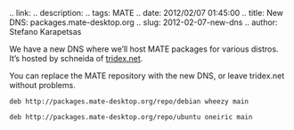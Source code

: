 .. link: 
.. description: 
.. tags: MATE
.. date: 2012/02/07 01:45:00
.. title: New DNS: packages.mate-desktop.org
.. slug: 2012-02-07-new-dns
.. author: Stefano Karapetsas

We have a new DNS where we’ll host MATE packages for various distros. It’s hosted by schneida of [tridex.net](http://tridex.net/).

You can replace the MATE repository with the new DNS, or leave tridex.net without problems.

```
deb http://packages.mate-desktop.org/repo/debian wheezy main
```

```
deb http://packages.mate-desktop.org/repo/ubuntu oneiric main
```
